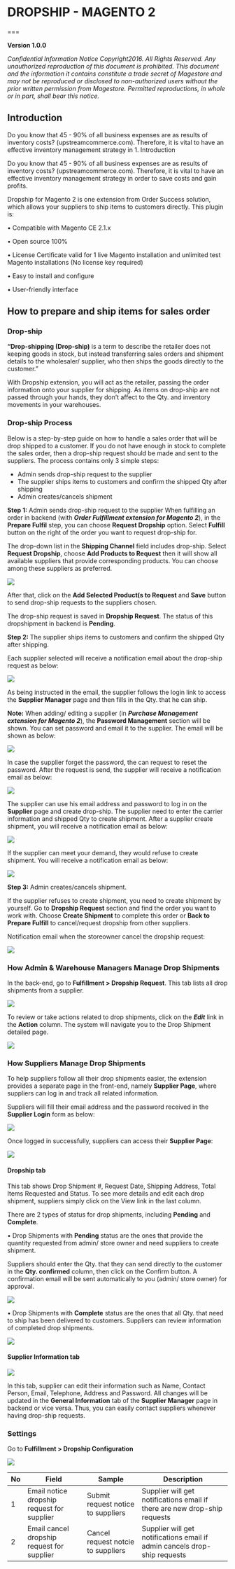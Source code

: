 # DROPSHIP - MAGENTO 2
===


**Version 1.0.0**


*Confidential Information Notice
Copyright2016. All Rights Reserved. Any unauthorized reproduction of this document is prohibited.
This document and the information it contains constitute a trade secret of Magestore and may not be reproduced or disclosed to non-authorized users without the prior written permission from Magestore. Permitted reproductions, in whole or in part, shall bear this notice.*


##  Introduction


Do you know that 45 - 90% of all business expenses are as results of inventory costs? (upstreamcommerce.com). Therefore, it is vital to have an effective inventory management strategy in 1. Introduction

Do you know that 45 - 90% of all business expenses are as results of inventory costs? (upstreamcommerce.com). Therefore, it is vital to have an effective inventory management strategy in order to save costs and gain profits. 

Dropship for Magento 2 is one extension from Order Success solution, which allows your suppliers to ship items to customers directly. This plugin is:

•	Compatible with Magento CE 2.1.x

•	Open source 100%

•	License Certificate valid for 1 live Magento installation and unlimited test Magento installations (No license key required)

•	Easy to install and configure

•	User-friendly interface


##  How to prepare and ship items for sales order


### Drop-ship

**“Drop-shipping (Drop-ship)** is a term to describe the retailer does not keeping goods in stock, but instead transferring sales orders and shipment details to the wholesaler/ supplier, who then ships the goods directly to the customer.”

With Dropship extension, you will act as the retailer, passing the order information onto your supplier for shipping. As items on drop-ship are not passed through your hands, they don’t affect to the Qty. and inventory movements in your warehouses.


### Drop-ship Process

Below is a step-by-step guide on how to handle a sales order that will be drop shipped to a customer. If you do not have enough in stock to complete the sales order, then a drop-ship request should be made and sent to the suppliers. The process contains only 3 simple steps:

-	Admin sends drop-ship request to the supplier
-	The supplier ships items to customers and confirm the shipped Qty after shipping
-	Admin creates/cancels shipment

**Step 1:** Admin sends drop-ship request to the supplier
When fulfilling an order in backend (with ***Order Fulfillment extension for Magento 2***), in the **Prepare Fulfil** step, you can choose **Request Dropship** option. Select **Fulfill** button on the right of the order you want to request drop-ship for.

The drop-down list in the **Shipping Channel** field includes drop-ship. Select **Request Dropship**, choose **Add Products to Request** then it will show all available suppliers that provide corresponding products. You can choose among these suppliers as preferred.

![](./dropship_images/dimg1.png)

After that, click on the **Add Selected Product(s to Request** and **Save** button to send drop-ship requests to the suppliers chosen.

The drop-ship request is saved in **Dropship Request**. The status of this dropshipment in backend is **Pending**.

**Step 2:** The supplier ships items to customers and confirm the shipped Qty after shipping.

Each supplier selected will receive a notification email about the drop-ship request as below: 

![](./dropship_images/dimg2.png)

As being instructed in the email, the supplier follows the login link to access the **Supplier Manager** page and then fills in the Qty. that he can ship.

**Note:** When adding/ editing a supplier (in ***Purchase Management extension for Magento 2***), the **Password Management** section will be shown. You can set password and email it to the supplier. The email will be shown as below:

![](./dropship_images/dimg3.png)

In case the supplier forget the password, the can request to reset the password. After the request is send, the supplier will receive a notification email as below:

![](./dropship_images/dimg4.png)

The supplier can use his email address and password to log in on the **Supplier** page and create drop-ship.  The supplier need to enter the carrier information and shipped Qty to create shipment. After a supplier create shipment, you will receive a notification email as below:            

![](./dropship_images/dimg5.png)

If the supplier can meet your demand, they would refuse to create shipment. You will receive a notification email as below:

![](./dropship_images/dimg6.png)

**Step 3:** Admin creates/cancels shipment.

If the supplier refuses to create shipment, you need to create shipment by yourself. Go to **Dropship Request** section and find the order you want to work with. Choose **Create Shipment** to complete this order or **Back to Prepare Fulfill** to cancel/request dropship from other suppliers.

Notification email when the storeowner cancel the dropship request:

![](./dropship_images/dimg7.png)


### How Admin & Warehouse Managers Manage Drop Shipments


In the back-end, go to **Fulfillment > Dropship Request**. This tab lists all drop shipments from a supplier. 

![](./dropship_images/dimg8.png)

To review or take actions related to drop shipments, click on the ***Edit*** link in the **Action** column. The system will navigate you to the Drop Shipment detailed page.

![](./dropship_images/dimg9.png)


### How Suppliers Manage Drop Shipments


To help suppliers follow all their drop shipments easier, the extension provides a separate page in the front-end, namely **Supplier Page**, where suppliers can log in and track all related information.

Suppliers will fill their email address and the password received in the **Supplier Login** form as below:

![](./dropship_images/dimg10.png)

Once logged in successfully, suppliers can access their **Supplier Page**:

![](./dropship_images/dimg11.png)


#### Dropship tab


This tab shows Drop Shipment #, Request Date, Shipping Address, Total Items Requested and Status. To see more details and edit each drop shipment, suppliers simply click on the View link in the last column. 

There are 2 types of status for drop shipments, including **Pending** and **Complete**. 

•	Drop Shipments with **Pending** status are the ones that provide the quantity requested from admin/ store owner and need suppliers to create shipment. 

Suppliers should enter the Qty. that they can send directly to the customer in the **Qty. confirmed** column, then click on the Confirm button. A confirmation email will be sent automatically to you (admin/ store owner) for approval.

![](./dropship_images/dimg12.png)

•	Drop Shipments with **Complete** status are the ones that all Qty. that need to ship has been delivered to customers. Suppliers can review information of completed drop shipments.

![](./dropship_images/dimg13.png)


#### Supplier Information tab


![](./dropship_images/dimg14.png)

In this tab, supplier can edit their information such as Name, Contact Person, Email, Telephone, Address and Password. All changes will be updated in the **General Information** tab of the **Supplier Manager** page in backend or vice versa. Thus, you can easily contact suppliers whenever having drop-ship requests.


### Settings


Go to **Fulfillment > Dropship Configuration**

![](./dropship_images/dimg15.png)


**No**|**Field**|**Sample**|**Description**
---|---|---|---
|1| Email notice dropship request for supplier|Submit request notice to suppliers|Supplier will get notifications email if there are new drop-ship requests|
2| Email cancel dropship request for supplier|Cancel request notcie to suppliers|Supplier will get notifications email if admin cancels drop-ship requests 
